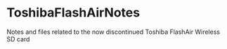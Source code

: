 # ToshibaFlashAirNotes
Notes and files related to the now discontinued Toshiba FlashAir Wireless SD card

